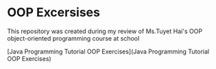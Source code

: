 # **OOP Excersises**
This repository was created during my review of Ms.Tuyet Hai's OOP object-oriented programming course at school

[Java Programming Tutorial OOP Exercises](Java Programming Tutorial OOP Exercises)
